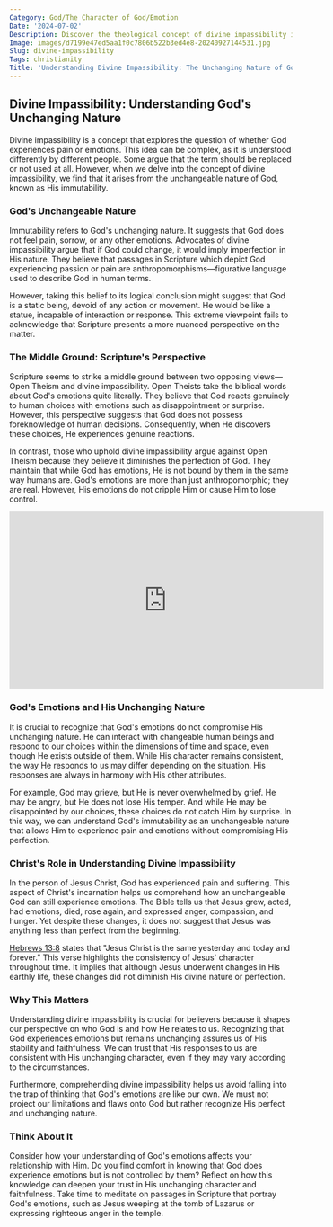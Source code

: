 ```yaml
---
Category: God/The Character of God/Emotion
Date: '2024-07-02'
Description: Discover the theological concept of divine impassibility in this insightful article. Explore how this belief shapes our understanding of the nature of God and His interactions with the world.
Image: images/d7199e47ed5aa1f0c7806b522b3ed4e8-20240927144531.jpg
Slug: divine-impassibility
Tags: christianity
Title: 'Understanding Divine Impassibility: The Unchanging Nature of God'
---
```


## Divine Impassibility: Understanding God's Unchanging Nature

Divine impassibility is a concept that explores the question of whether God experiences pain or emotions. This idea can be complex, as it is understood differently by different people. Some argue that the term should be replaced or not used at all. However, when we delve into the concept of divine impassibility, we find that it arises from the unchangeable nature of God, known as His immutability.

### God's Unchangeable Nature

Immutability refers to God's unchanging nature. It suggests that God does not feel pain, sorrow, or any other emotions. Advocates of divine impassibility argue that if God could change, it would imply imperfection in His nature. They believe that passages in Scripture which depict God experiencing passion or pain are anthropomorphisms—figurative language used to describe God in human terms.

However, taking this belief to its logical conclusion might suggest that God is a static being, devoid of any action or movement. He would be like a statue, incapable of interaction or response. This extreme viewpoint fails to acknowledge that Scripture presents a more nuanced perspective on the matter.

### The Middle Ground: Scripture's Perspective

Scripture seems to strike a middle ground between two opposing views—Open Theism and divine impassibility. Open Theists take the biblical words about God's emotions quite literally. They believe that God reacts genuinely to human choices with emotions such as disappointment or surprise. However, this perspective suggests that God does not possess foreknowledge of human decisions. Consequently, when He discovers these choices, He experiences genuine reactions.

In contrast, those who uphold divine impassibility argue against Open Theism because they believe it diminishes the perfection of God. They maintain that while God has emotions, He is not bound by them in the same way humans are. God's emotions are more than just anthropomorphic; they are real. However, His emotions do not cripple Him or cause Him to lose control.


<iframe width="560" height="315" src="https://www.youtube.com/embed/BKGWriBwNdI" frameborder="0" allow="autoplay; encrypted-media" allowfullscreen></iframe>


### God's Emotions and His Unchanging Nature

It is crucial to recognize that God's emotions do not compromise His unchanging nature. He can interact with changeable human beings and respond to our choices within the dimensions of time and space, even though He exists outside of them. While His character remains consistent, the way He responds to us may differ depending on the situation. His responses are always in harmony with His other attributes.

For example, God may grieve, but He is never overwhelmed by grief. He may be angry, but He does not lose His temper. And while He may be disappointed by our choices, these choices do not catch Him by surprise. In this way, we can understand God's immutability as an unchangeable nature that allows Him to experience pain and emotions without compromising His perfection.

### Christ's Role in Understanding Divine Impassibility

In the person of Jesus Christ, God has experienced pain and suffering. This aspect of Christ's incarnation helps us comprehend how an unchangeable God can still experience emotions. The Bible tells us that Jesus grew, acted, had emotions, died, rose again, and expressed anger, compassion, and hunger. Yet despite these changes, it does not suggest that Jesus was anything less than perfect from the beginning.

[Hebrews 13:8](https://www.bibleref.com/Hebrews/13/Hebrews-13-8.html) states that "Jesus Christ is the same yesterday and today and forever." This verse highlights the consistency of Jesus' character throughout time. It implies that although Jesus underwent changes in His earthly life, these changes did not diminish His divine nature or perfection.

### Why This Matters

Understanding divine impassibility is crucial for believers because it shapes our perspective on who God is and how He relates to us. Recognizing that God experiences emotions but remains unchanging assures us of His stability and faithfulness. We can trust that His responses to us are consistent with His unchanging character, even if they may vary according to the circumstances.

Furthermore, comprehending divine impassibility helps us avoid falling into the trap of thinking that God's emotions are like our own. We must not project our limitations and flaws onto God but rather recognize His perfect and unchanging nature.

### Think About It

Consider how your understanding of God's emotions affects your relationship with Him. Do you find comfort in knowing that God does experience emotions but is not controlled by them? Reflect on how this knowledge can deepen your trust in His unchanging character and faithfulness. Take time to meditate on passages in Scripture that portray God's emotions, such as Jesus weeping at the tomb of Lazarus or expressing righteous anger in the temple.